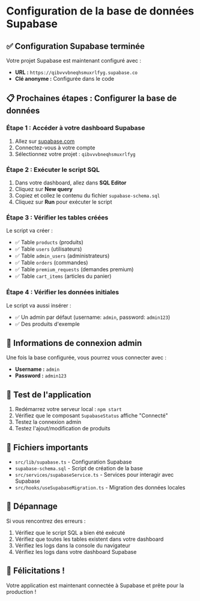 # Configuration de la base de données Supabase

## ✅ Configuration Supabase terminée

Votre projet Supabase est maintenant configuré avec :
- **URL :** `https://qibvvvbneqhsmuxrlfyg.supabase.co`
- **Clé anonyme :** Configurée dans le code

## 📋 Prochaines étapes : Configurer la base de données

### Étape 1 : Accéder à votre dashboard Supabase
1. Allez sur [supabase.com](https://supabase.com)
2. Connectez-vous à votre compte
3. Sélectionnez votre projet : `qibvvvbneqhsmuxrlfyg`

### Étape 2 : Exécuter le script SQL
1. Dans votre dashboard, allez dans **SQL Editor**
2. Cliquez sur **New query**
3. Copiez et collez le contenu du fichier `supabase-schema.sql`
4. Cliquez sur **Run** pour exécuter le script

### Étape 3 : Vérifier les tables créées
Le script va créer :
- ✅ Table `products` (produits)
- ✅ Table `users` (utilisateurs)
- ✅ Table `admin_users` (administrateurs)
- ✅ Table `orders` (commandes)
- ✅ Table `premium_requests` (demandes premium)
- ✅ Table `cart_items` (articles du panier)

### Étape 4 : Vérifier les données initiales
Le script va aussi insérer :
- ✅ Un admin par défaut (username: `admin`, password: `admin123`)
- ✅ Des produits d'exemple

## 🔐 Informations de connexion admin

Une fois la base configurée, vous pourrez vous connecter avec :
- **Username :** `admin`
- **Password :** `admin123`

## 🚀 Test de l'application

1. Redémarrez votre serveur local : `npm start`
2. Vérifiez que le composant `SupabaseStatus` affiche "Connecté"
3. Testez la connexion admin
4. Testez l'ajout/modification de produits

## 📁 Fichiers importants

- `src/lib/supabase.ts` - Configuration Supabase
- `supabase-schema.sql` - Script de création de la base
- `src/services/supabaseService.ts` - Services pour interagir avec Supabase
- `src/hooks/useSupabaseMigration.ts` - Migration des données locales

## 🔧 Dépannage

Si vous rencontrez des erreurs :
1. Vérifiez que le script SQL a bien été exécuté
2. Vérifiez que toutes les tables existent dans votre dashboard
3. Vérifiez les logs dans la console du navigateur
4. Vérifiez les logs dans votre dashboard Supabase

## 🎉 Félicitations !

Votre application est maintenant connectée à Supabase et prête pour la production !





